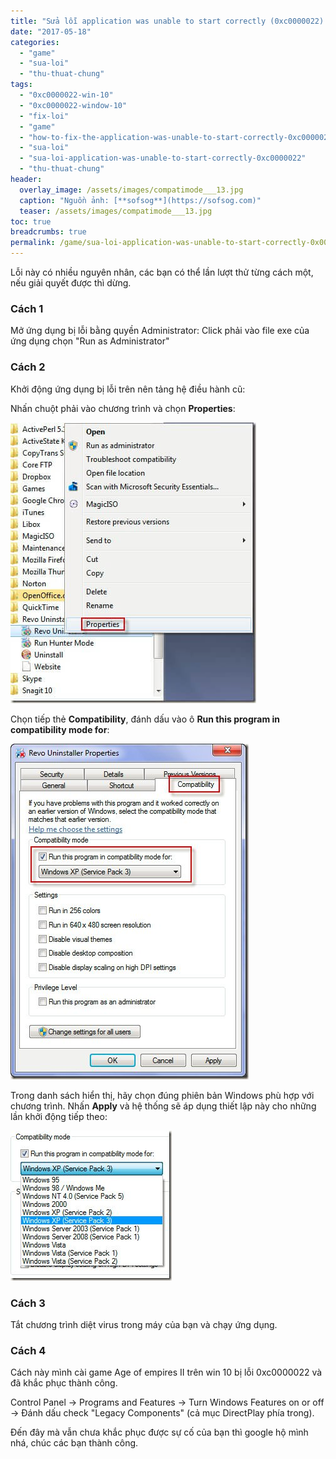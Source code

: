 ```yaml
---
title: "Sửa lỗi application was unable to start correctly (0xc0000022) trên window 10"
date: "2017-05-18"
categories: 
  - "game"
  - "sua-loi"
  - "thu-thuat-chung"
tags: 
  - "0xc0000022-win-10"
  - "0xc0000022-window-10"
  - "fix-loi"
  - "game"
  - "how-to-fix-the-application-was-unable-to-start-correctly-0xc0000022-error"
  - "sua-loi"
  - "sua-loi-application-was-unable-to-start-correctly-0xc0000022"
  - "thu-thuat-chung"
header:
  overlay_image: /assets/images/compatimode___13.jpg
  caption: "Nguồn ảnh: [**sofsog**](https://sofsog.com)" 
  teaser: /assets/images/compatimode___13.jpg
toc: true
breadcrumbs: true
permalink: /game/sua-loi-application-was-unable-to-start-correctly-0x0000022-tren-window-10
---
```


Lỗi này có nhiều nguyên nhân, các bạn có thể lần lượt thử từng cách một, nếu giải quyết được thì dừng.

### Cách 1

Mở ứng dụng bị lỗi bằng quyền Administrator: Click phải vào file exe của ứng dụng chọn "Run as Administrator"

### Cách 2

Khởi động ứng dụng bị lỗi trên nên tảng hệ điều hành cũ:

Nhấn chuột phải vào chương trình và chọn **Properties**:

![](/assets/images/compatimode___11.jpg)

Chọn tiếp thẻ **Compatibility**, đánh dấu vào ô **Run this program in compatibility mode for**:

![](/assets/images/compatimode___12.jpg)

Trong danh sách hiển thị, hãy chọn đúng phiên bản Windows phù hợp với chương trình. Nhấn **Apply** và hệ thống sẽ áp dụng thiết lập này cho những lần khởi động tiếp theo:

![](/assets/images/compatimode___13.jpg)

### Cách 3

Tắt chương trình diệt virus trong máy của bạn và chạy ứng dụng.

### Cách 4

Cách này mình cài game Age of empires II trên win 10 bị lỗi 0xc0000022 và đã khắc phục thành công.

Control Panel -> Programs and Features -> Turn Windows Features on or off -> Đánh dấu check "Legacy Components" (cả mục DirectPlay phía trong).

Đến đây mà vẫn chưa khắc phục được sự cố của bạn thì google hộ mình nhá, chúc các bạn thành công.
